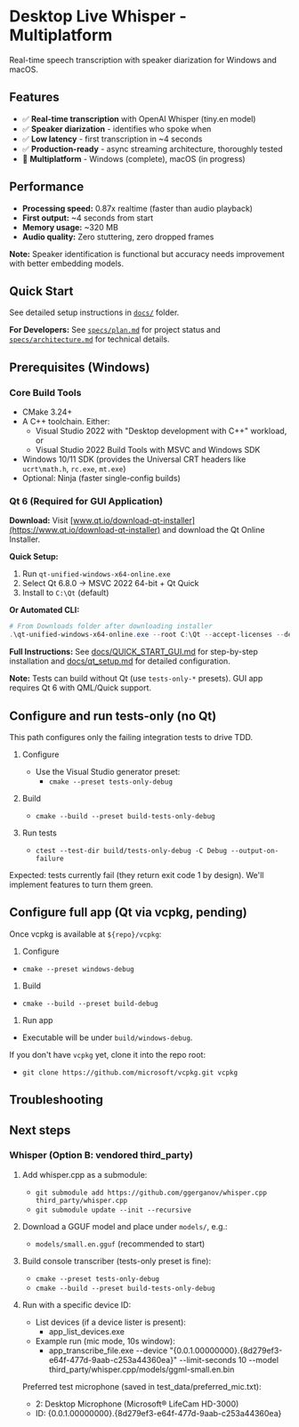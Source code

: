 # Desktop Live Whisper - Multiplatform

Real-time speech transcription with speaker diarization for Windows and macOS.

## Features

- ✅ **Real-time transcription** with OpenAI Whisper (tiny.en model)
- ✅ **Speaker diarization** - identifies who spoke when
- ✅ **Low latency** - first transcription in ~4 seconds
- ✅ **Production-ready** - async streaming architecture, thoroughly tested
- 🔧 **Multiplatform** - Windows (complete), macOS (in progress)

## Performance

- **Processing speed:** 0.87x realtime (faster than audio playback)
- **First output:** ~4 seconds from start
- **Memory usage:** ~320 MB
- **Audio quality:** Zero stuttering, zero dropped frames

**Note:** Speaker identification is functional but accuracy needs improvement with better embedding models.

## Quick Start

See detailed setup instructions in [`docs/`](docs/) folder.

**For Developers:** See [`specs/plan.md`](specs/plan.md) for project status and [`specs/architecture.md`](specs/architecture.md) for technical details.

## Prerequisites (Windows)

### Core Build Tools

- CMake 3.24+
- A C++ toolchain. Either:
  - Visual Studio 2022 with "Desktop development with C++" workload, or
  - Visual Studio 2022 Build Tools with MSVC and Windows SDK
- Windows 10/11 SDK (provides the Universal CRT headers like `ucrt\math.h`, `rc.exe`, `mt.exe`)
- Optional: Ninja (faster single-config builds)

### Qt 6 (Required for GUI Application)

**Download:** Visit [www.qt.io/download-qt-installer](https://www.qt.io/download-qt-installer) and download the Qt Online Installer.

**Quick Setup:**
1. Run `qt-unified-windows-x64-online.exe`
2. Select Qt 6.8.0 → MSVC 2022 64-bit + Qt Quick
3. Install to `C:\Qt` (default)

**Or Automated CLI:**
```powershell
# From Downloads folder after downloading installer
.\qt-unified-windows-x64-online.exe --root C:\Qt --accept-licenses --default-answer --confirm-command install qt.qt6.680.win64_msvc2022_64 qt.qt6.680.addons.qtdeclarative
```

**Full Instructions:** See [docs/QUICK_START_GUI.md](docs/QUICK_START_GUI.md) for step-by-step installation and [docs/qt_setup.md](docs/qt_setup.md) for detailed configuration.

**Note:** Tests can build without Qt (use `tests-only-*` presets). GUI app requires Qt 6 with QML/Quick support.



## Configure and run tests-only (no Qt)

This path configures only the failing integration tests to drive TDD.

1. Configure

   - Use the Visual Studio generator preset:
     - `cmake --preset tests-only-debug`

2. Build

   - `cmake --build --preset build-tests-only-debug`

3. Run tests

   - `ctest --test-dir build/tests-only-debug -C Debug --output-on-failure`

Expected: tests currently fail (they return exit code 1 by design). We'll implement features to turn them green.

## Configure full app (Qt via vcpkg, pending)

Once vcpkg is available at `${repo}/vcpkg`:

1. Configure

- `cmake --preset windows-debug`

1. Build

- `cmake --build --preset build-debug`

1. Run app

- Executable will be under `build/windows-debug`.

If you don't have `vcpkg` yet, clone it into the repo root:

- `git clone https://github.com/microsoft/vcpkg.git vcpkg`

## Troubleshooting


## Next steps


### Whisper (Option B: vendored third_party)

1. Add whisper.cpp as a submodule:

   - `git submodule add https://github.com/ggerganov/whisper.cpp third_party/whisper.cpp`
   - `git submodule update --init --recursive`

2. Download a GGUF model and place under `models/`, e.g.:

   - `models/small.en.gguf` (recommended to start)

3. Build console transcriber (tests-only preset is fine):

   - `cmake --preset tests-only-debug`
   - `cmake --build --preset build-tests-only-debug`

4. Run with a specific device ID:

    - List devices (if a device lister is present):
       - app_list_devices.exe
    - Example run (mic mode, 10s window):
       - app_transcribe_file.exe --device "{0.0.1.00000000}.{8d279ef3-e64f-477d-9aab-c253a44360ea}" --limit-seconds 10 --model third_party/whisper.cpp/models/ggml-small.en.bin

    Preferred test microphone (saved in test_data/preferred_mic.txt):
    - 2: Desktop Microphone (Microsoft® LifeCam HD-3000)
    - ID: {0.0.1.00000000}.{8d279ef3-e64f-477d-9aab-c253a44360ea}

